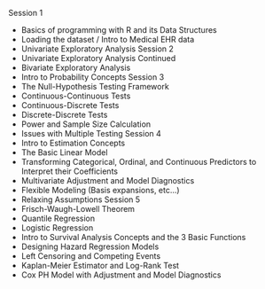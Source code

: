 Session 1
  - Basics of programming with R and its Data Structures
  - Loading the dataset / Intro to Medical EHR data
  - Univariate Exploratory Analysis
Session 2
  - Univariate Exploratory Analysis Continued
  - Bivariate Exploratory Analysis
  - Intro to Probability Concepts
Session 3
  - The Null-Hypothesis Testing Framework
  - Continuous-Continuous Tests
  - Continuous-Discrete Tests
  - Discrete-Discrete Tests
  - Power and Sample Size Calculation
  - Issues with Multiple Testing
Session 4
  - Intro to Estimation Concepts
  - The Basic Linear Model
  - Transforming Categorical, Ordinal, and Continuous Predictors
                  to Interpret their Coefficients
  - Multivariate Adjustment and Model Diagnostics
  - Flexible Modeling (Basis expansions, etc...)
  - Relaxing Assumptions
Session 5
  - Frisch-Waugh-Lowell Theorem
  - Quantile Regression
  - Logistic Regression
  - Intro to Survival Analysis Concepts and the 3 Basic Functions
  - Designing Hazard Regression Models
  - Left Censoring and Competing Events
  - Kaplan-Meier Estimator and Log-Rank Test
  - Cox PH Model with Adjustment and Model Diagnostics

